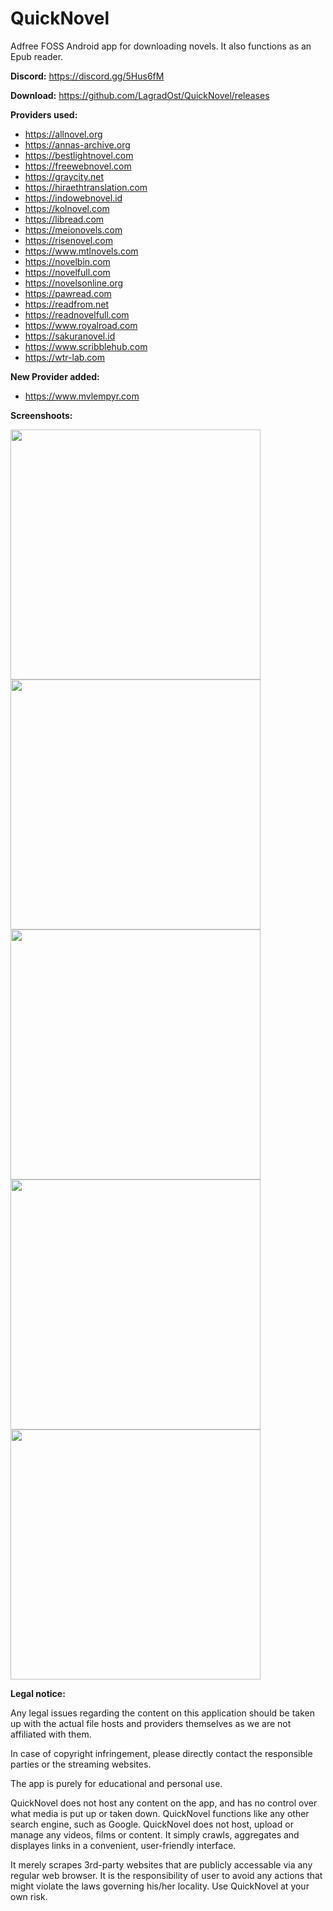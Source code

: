 # QuickNovel
Adfree FOSS Android app for downloading novels. It also functions as an Epub reader.

**Discord:** https://discord.gg/5Hus6fM

**Download:** https://github.com/LagradOst/QuickNovel/releases

**Providers used:** 

- https://allnovel.org
- https://annas-archive.org
- https://bestlightnovel.com
- https://freewebnovel.com
- https://graycity.net
- https://hiraethtranslation.com
- https://indowebnovel.id
- https://kolnovel.com
- https://libread.com
- https://meionovels.com
- https://risenovel.com
- https://www.mtlnovels.com
- https://novelbin.com
- https://novelfull.com
- https://novelsonline.org
- https://pawread.com
- https://readfrom.net
- https://readnovelfull.com
- https://www.royalroad.com
- https://sakuranovel.id
- https://www.scribblehub.com
- https://wtr-lab.com

**New Provider added:** 
- https://www.mvlempyr.com

**Screenshoots:**

<img src="./.github/home.jpg" height="400"/><img src="./.github/search.jpg" height="400"/><img src="./.github/downloads.jpg" height="400"/><img src="./.github/result.jpg" height="400"/><img src="./.github/reader.jpg" height="400"/>

**Legal notice:**

Any legal issues regarding the content on this application should be taken up with the actual file hosts and providers themselves as we are not affiliated with them.

In case of copyright infringement, please directly contact the responsible parties or the streaming websites.

The app is purely for educational and personal use.

QuickNovel does not host any content on the app, and has no control over what media is put up or taken down. QuickNovel functions like any other search engine, such as Google. QuickNovel does not host, upload or manage any videos, films or content. It simply crawls, aggregates and displayes links in a convenient, user-friendly interface.

It merely scrapes 3rd-party websites that are publicly accessable via any regular web browser. It is the responsibility of user to avoid any actions that might violate the laws governing his/her locality. Use QuickNovel at your own risk.

